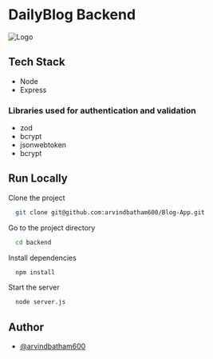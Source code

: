
# DailyBlog Backend




![Logo](https://arvind-dailyblog.netlify.app/assets/logo1-CCbFLb4G.jpeg)


## Tech Stack

 - Node
 - Express


### Libraries used  for authentication and validation 
 - zod
 - bcrypt
 - jsonwebtoken
 - bcrypt


## Run Locally

Clone the project

```bash
  git clone git@github.com:arvindbatham600/Blog-App.git
```

Go to the project directory

```bash
  cd backend
```

Install dependencies

```bash
  npm install
```

Start the server

```bash
  node server.js
```


## Author

- [@arvindbatham600](https://www.github.com/arvindbatham600)

